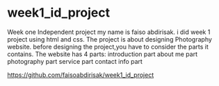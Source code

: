 # week1_id_project
Week one Independent project
my name is faiso abdirisak.
i did week 1 project using html and css.
The project is about designing Photography website.
before designing the project,you have to consider the parts it contains.
The website has 4 parts:
introduction part
about me part
photography part
service part
contact info part

https://github.com/faisoabdirisak/week1_id_project

